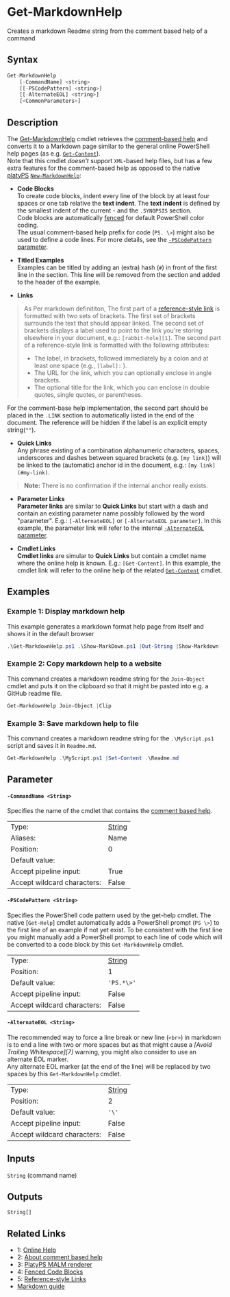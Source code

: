 # Get-MarkdownHelp
Creates a markdown Readme string from the comment based help of a command

## Syntax
```JavaScript
Get-MarkdownHelp
    [-CommandName] <string>
    [[-PSCodePattern] <string>]
    [[-AlternateEOL] <string>]
    [<CommonParameters>]
```

## Description
The [Get-MarkdownHelp][1] cmdlet retrieves the [comment-based help][2] and converts it to a Markdown page
similar to the general online PowerShell help pages (as e.g. [`Get-Content`](https://go.microsoft.com/fwlink/?LinkID=2096490)).  
Note that this cmdlet *doesn't* support `XML`-based help files, but has a few extra features for the comment-based
help as opposed to the native [platyPS][3] [`New-MarkdownHelp`](https://github.com/PowerShell/platyPS/blob/master/docs/New-MarkdownHelp.md):

* **Code Blocks**  
To create code blocks, indent every line of the block by at least four spaces or one tab relative the **text indent**.
The **text indent** is defined by the smallest indent of the current - and the `.SYNOPSIS` section.  
Code blocks are automatically [fenced][4] for default PowerShell color coding.  
The usual comment-based help prefix for code (`PS. \>`) might also be used to define a code lines.
For more details, see the [`-PSCodePattern` parameter](#-PSCodePattern).

* **Titled Examples**  
Examples can be titled by adding an (extra) hash (`#`) in front of the first line in the section.
This line will be removed from the section and added to the header of the example.

* **Links**  
> As Per markdown definititon, The first part of a [reference-style link][5] is formatted with two sets of brackets.
> The first set of brackets surrounds the text that should appear linked. The second set of brackets displays
> a label used to point to the link you're storing elsewhere in your document, e.g.: `[rabbit-hole][1]`.
> The second part of a reference-style link is formatted with the following attributes:
> * The label, in brackets, followed immediately by a colon and at least one space (e.g., `[label]:` ).
> * The URL for the link, which you can optionally enclose in angle brackets.
> * The optional title for the link, which you can enclose in double quotes, single quotes, or parentheses.

For the comment-base help implementation, the second part should be placed in the `.LINK` section to automatically
listed in the end of the document. The reference will be hidden if the label is an explicit empty string(`""`).

* **Quick Links**  
Any phrase existing of a combination alphanumeric characters, spaces, underscores and dashes between squared brackets
(e.g. `[my link]`) will be linked to the (automatic) anchor id in the document, e.g.: `[my link](#my-link)`.

> **Note:** There is no confirmation if the internal anchor really exists.

* **Parameter Links**  
**Parameter links** are similar to **Quick Links** but start with a dash and contain an existing parameter name possibly
followed by the word "parameter". E.g.: `[-AlternateEOL]` or `[-AlternateEOL parameter]`.
In this example, the parameter link will refer to the internal [`-AlternateEOL` parameter](#-AlternateEOL).

* **Cmdlet Links**  
**Cmdlet links** are simular to **Quick Links** but contain a cmdlet name where the online help is known. E.g.: `[Get-Content]`.
In this example, the cmdlet link will refer to the online help of the related [`Get-Content`](https://go.microsoft.com/fwlink/?LinkID=2096490) cmdlet.

## Examples
### Example 1: Display markdown help
This example generates a markdown format help page from itself and shows it in the default browser

```PowerShell
.\Get-MarkdownHelp.ps1 .\Show-MarkDown.ps1 |Out-String |Show-Markdown -UseBrowser
```
### Example 2: Copy markdown help to a website
This command creates a markdown readme string for the `Join-Object` cmdlet and puts it on the clipboard
so that it might be pasted into e.g. a GitHub readme file.

```PowerShell
Get-MarkdownHelp Join-Object |Clip
```
### Example 3: Save markdown help to file
This command creates a markdown readme string for the `.\MyScript.ps1` script and saves it in `Readme.md`.

```PowerShell
Get-MarkdownHelp .\MyScript.ps1 |Set-Content .\Readme.md
```
## Parameter
#### <a id="-commandname">**`-CommandName <String>`**</a>
Specifies the name of the cmdlet that contains the [comment based help][2].


<table>
<tr><td>Type:</td><td><a href="https://docs.microsoft.com/en-us/dotnet/api/System.String">String</a></td></tr>
<tr><td>Aliases:</td><td>Name</td></tr>
<tr><td>Position:</td><td>0</td></tr>
<tr><td>Default value:</td><td></td></tr>
<tr><td>Accept pipeline input:</td><td>True</td></tr>
<tr><td>Accept wildcard characters:</td><td>False</td></tr>
</table>

#### <a id="-pscodepattern">**`-PSCodePattern <String>`**</a>
Specifies the PowerShell code pattern used by the get-help cmdlet.
The native [`Get-Help`] cmdlet automatically adds a PowerShell prompt (`PS \>`) to the first line of an example if not yet exist.
To be consistent with the first line you might manually add a PowerShell prompt to each line of code which will be converted to
a code block by this `Get-MarkdownHelp` cmdlet.


<table>
<tr><td>Type:</td><td><a href="https://docs.microsoft.com/en-us/dotnet/api/System.String">String</a></td></tr>
<tr><td>Position:</td><td>1</td></tr>
<tr><td>Default value:</td><td><code>'PS.*\>'</code></td></tr>
<tr><td>Accept pipeline input:</td><td>False</td></tr>
<tr><td>Accept wildcard characters:</td><td>False</td></tr>
</table>

#### <a id="-alternateeol">**`-AlternateEOL <String>`**</a>
The recommended way to force a line break or new line (`<br>`) in markdown is to end a line with two or more spaces but as that
might cause a _[Avoid Trailing Whitespace][7]_ warning, you might also consider to use an alternate EOL marker.  
Any alternate EOL marker (at the end of the line) will be replaced by two spaces by this `Get-MarkdownHelp` cmdlet.


<table>
<tr><td>Type:</td><td><a href="https://docs.microsoft.com/en-us/dotnet/api/System.String">String</a></td></tr>
<tr><td>Position:</td><td>2</td></tr>
<tr><td>Default value:</td><td><code>'\'</code></td></tr>
<tr><td>Accept pipeline input:</td><td>False</td></tr>
<tr><td>Accept wildcard characters:</td><td>False</td></tr>
</table>

## Inputs
`String` (command name)

## Outputs
`String[]`

## Related Links
* 1: [Online Help][1]
* 2: [About comment based help][2]
* 3: [PlatyPS MALM renderer][3]
* 4: [Fenced Code Blocks][4]
* 5: [Reference-style Links][5]
* [Markdown guide](https://www.markdownguide.org/basic-syntax/)

[1]: https://github.com/iRon7/Get-MarkdownHelp "Online Help"
[2]: https://learn.microsoft.com/powershell/module/microsoft.powershell.core/about/about_comment_based_help "About comment based help"
[3]: https://github.com/PowerShell/platyPS "PlatyPS MALM renderer"
[4]: https://www.markdownguide.org/extended-syntax/#fenced-code-blocks "Fenced Code Blocks"
[5]: https://www.markdownguide.org/basic-syntax/#reference-style-links "Reference-style Links"
